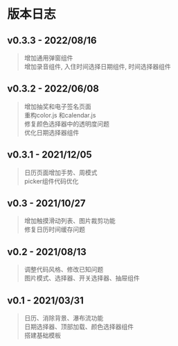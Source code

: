 # 版本日志

## v0.3.3 - 2022/08/16
> 增加通用弹窗组件<br>
> 增加录音组件, 入住时间选择日期组件, 时间选择器组件<br>

## v0.3.2 - 2022/06/08
> 增加抽奖和电子签名页面<br>
> 重构color.js 和calendar.js<br>
> 修复颜色选择器中的透明度问题<br>
> 优化日期选择器组件

## v0.3.1 - 2021/12/05
> 日历页面增加手势、周模式<br>
> picker组件代码优化

## v0.3 - 2021/10/27
> 增加触摸滑动列表、图片裁剪功能<br>
> 修复日历时间缓存问题

## v0.2 - 2021/08/13
> 调整代码风格、修改已知问题<br>
> 图片模式、选择器、开关选择器、抽屉组件<br>

## v0.1 - 2021/03/31
> 日历、消除背景、瀑布流功能<br>
> 日期选择器、顶部加载、颜色选择器组件<br>
> 搭建基础模板<br>

